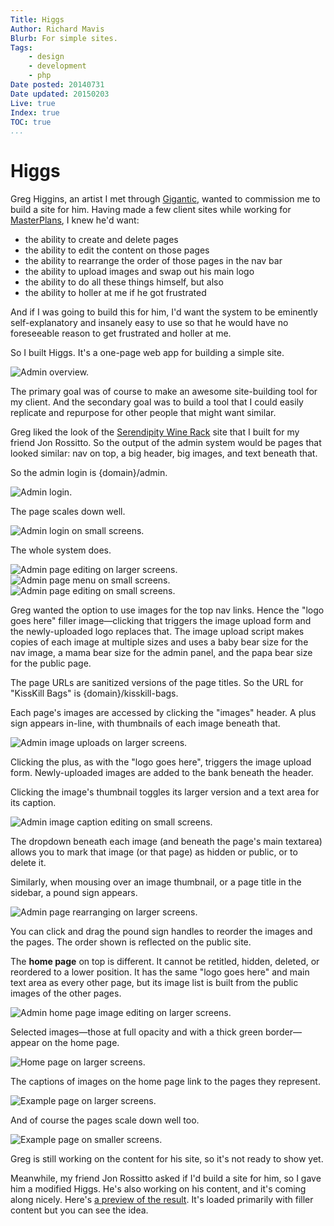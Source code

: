 ```yaml
---
Title: Higgs
Author: Richard Mavis
Blurb: For simple sites.
Tags:
    - design
    - development
    - php
Date posted: 20140731
Date updated: 20150203
Live: true
Index: true
TOC: true
...
```




# Higgs

Greg Higgins, an artist I met through [Gigantic][gig], wanted to commission me to build a site for him. Having made a few client sites while working for [MasterPlans][mp], I knew he'd want:

- the ability to create and delete pages
- the ability to edit the content on those pages
- the ability to rearrange the order of those pages in the nav bar
- the ability to upload images and swap out his main logo
- the ability to do all these things himself, but also
- the ability to holler at me if he got frustrated

And if I was going to build this for him, I'd want the system to be eminently self-explanatory and insanely easy to use so that he would have no foreseeable reason to get frustrated and holler at me.

So I built Higgs. It's a one-page web app for building a simple site.

<div class="img-block"><img class="blockimg" src="/images/higgs/admin-overview.png" alt="Admin overview." /></div>

The primary goal was of course to make an awesome site-building tool for my client. And the secondary goal was to build a tool that I could easily replicate and repurpose for other people that might want similar.

Greg liked the look of the [Serendipity Wine Rack][swr] site that I built for my friend Jon Rossitto. So the output of the admin system would be pages that looked similar: nav on top, a big header, big images, and text beneath that.

So the admin login is {domain}/admin.

<div class="img-block"><img class="blockimg" src="/images/higgs/admin-login.png" alt="Admin login." /></div>

The page scales down well.

<div class="img-block"><img class="smallblock" src="/images/higgs/admin-login-phone.png" alt="Admin login on small screens." /></div>

The whole system does.

<div class="img-block">
  <img class="blockimg" src="/images/higgs/admin-page.png" alt="Admin page editing on larger screens." />
  <img class="blockimg" src="/images/higgs/admin-menu-phone.png" alt="Admin page menu on small screens." />
  <img class="blockimg" src="/images/higgs/admin-page-phone.png" alt="Admin page editing on small screens." />
</div>

Greg wanted the option to use images for the top nav links. Hence the "logo goes here" filler image&mdash;clicking that triggers the image upload form and the newly-uploaded logo replaces that. The image upload script makes copies of each image at multiple sizes and uses a baby bear size for the nav image, a mama bear size for the admin panel, and the papa bear size for the public page.

The page URLs are sanitized versions of the page titles. So the URL for "KissKill Bags" is {domain}/kisskill-bags.

Each page's images are accessed by clicking the "images" header. A plus sign appears in-line, with thumbnails of each image beneath that.

<div class="img-block"><img class="blockimg" src="/images/higgs/admin-images.png" alt="Admin image uploads on larger screens." /></div>

Clicking the plus, as with the "logo goes here", triggers the image upload form. Newly-uploaded images are added to the bank beneath the header.

Clicking the image's thumbnail toggles its larger version and a text area for its caption.

<div class="img-block"><img class="blockimg" src="/images/higgs/admin-image-caption.png" alt="Admin image caption editing on small screens." /></div>

The dropdown beneath each image (and beneath the page's main textarea) allows you to mark that image (or that page) as hidden or public, or to delete it.

Similarly, when mousing over an image thumbnail, or a page title in the sidebar, a pound sign appears.

<div class="img-block"><img class="blockimg" src="/images/higgs/admin-page-rearrange.png" alt="Admin page rearranging on larger screens." /></div>

You can click and drag the pound sign handles to reorder the images and the pages. The order shown is reflected on the public site.

The **home page** on top is different. It cannot be retitled, hidden, deleted, or reordered to a lower position. It has the same "logo goes here" and main text area as every other page, but its image list is built from the public images of the other pages.

<div class="img-block"><img class="blockimg" src="/images/higgs/admin-home-image-list.png" alt="Admin home page image editing on larger screens." /></div>

Selected images&mdash;those at full opacity and with a thick green border&mdash;appear on the home page.

<div class="img-block"><img class="blockimg" src="/images/higgs/home-page.png" alt="Home page on larger screens." /></div>

The captions of images on the home page link to the pages they represent.

<div class="img-block"><img class="blockimg" src="/images/higgs/example-page-body.png" alt="Example page on larger screens." /></div>

And of course the pages scale down well too.

<div class="img-block"><img class="blockimg smallblock" src="/images/higgs/example-page-phone.png" alt="Example page on smaller screens." /></div>

Greg is still working on the content for his site, so it's not ready to show yet.

Meanwhile, my friend Jon Rossitto asked if I'd build a site for him, so I gave him a modified Higgs. He's also working on his content, and it's coming along nicely. Here's [a preview of the result][jon]. It's loaded primarily with filler content but you can see the idea.




[gig]: http://giganticgallery.info/
[swr]: http://serendipitywinerack.info/
[mp]: http://www.masterplans.com/
[jon]: http://jon.richardmavis.info/

